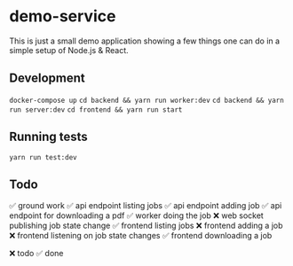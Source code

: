 # demo-service

This is just a small demo application showing a few things one can do in a
simple setup of Node.js & React.

## Development

`docker-compose up`
`cd backend && yarn run worker:dev`
`cd backend && yarn run server:dev`
`cd frontend && yarn run start`

## Running tests
`yarn run test:dev`

## Todo

✅ ground work
✅ api endpoint listing jobs
✅ api endpoint adding job
✅ api endpoint for downloading a pdf
✅ worker doing the job
❌ web socket publishing job state change
✅ frontend listing jobs
❌ frontend adding a job
❌ frontend listening on job state changes
✅ frontend downloading a job

❌ todo
✅ done
